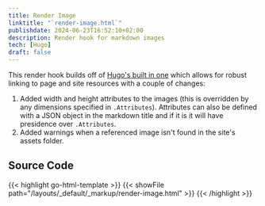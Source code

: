 ```yaml
---
title: Render Image
linktitle: "`render-image.html`"
publishdate: 2024-06-23T16:52:10+02:00
description: Render hook for markdown images
tech: [Hugo]
draft: false
---
```


This render hook builds off of [Hugo's built in one](https://github.com/gohugoio/hugo/blob/master/tpl/tplimpl/embedded/templates/_default/_markup/render-image.html) which allows for robust linking to page and site resources with a couple of changes:

1. Added width and height attributes to the images (this is overridden by any dimensions specified in `.Attributes`). Attributes can also be defined with a JSON object in the markdown title and if it is it will have presidence over `.Attributes`.
2. Added warnings when a referenced image isn't found in the site's assets folder.

## Source Code

{{< highlight go-html-template >}}
{{< showFile path="/layouts/_default/_markup/render-image.html" >}}
{{< /highlight >}}
